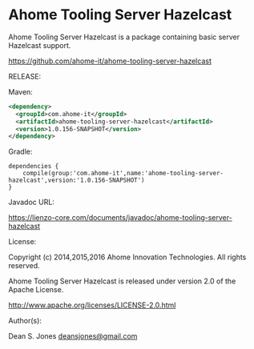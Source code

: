 Ahome Tooling Server Hazelcast
======

Ahome Tooling Server Hazelcast is a package containing basic server Hazelcast support.

https://github.com/ahome-it/ahome-tooling-server-hazelcast

RELEASE:

Maven:
```xml
<dependency>
  <groupId>com.ahome-it</groupId>
  <artifactId>ahome-tooling-server-hazelcast</artifactId>
  <version>1.0.156-SNAPSHOT</version>
</dependency>
```
Gradle:
```
dependencies {
    compile(group:'com.ahome-it',name:'ahome-tooling-server-hazelcast',version:'1.0.156-SNAPSHOT')
}
```
Javadoc URL:

https://lienzo-core.com/documents/javadoc/ahome-tooling-server-hazelcast

License:

Copyright (c) 2014,2015,2016 Ahome Innovation Technologies. All rights reserved.

Ahome Tooling Server Hazelcast is released under version 2.0 of the Apache License.

http://www.apache.org/licenses/LICENSE-2.0.html

Author(s):

Dean S. Jones
deansjones@gmail.com
